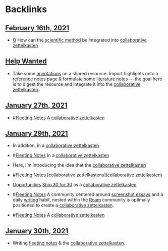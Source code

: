 
# Backlinks
## [February 16th, 2021](<February 16th, 2021.md>)
- [Q](<Q.md>) How can the [scientific method](<scientific method.md>) be integrated into [collaborative zettelkasten](<collaborative zettelkasten.md>)

## [Help Wanted](<Help Wanted.md>)
- Take some [annotations](<annotations.md>) on a shared resource. Import highlights onto a [reference notes](<reference notes.md>) page & formulate some [literature notes](<literature notes.md>) — the goal here is to digest the resource and integrate it into the [collaborative zettelkasten](<collaborative zettelkasten.md>).

## [January 27th, 2021](<January 27th, 2021.md>)
- #[Fleeting Notes](<Fleeting Notes.md>) A [collaborative zettelkasten](<collaborative zettelkasten.md>)

## [January 29th, 2021](<January 29th, 2021.md>)
- In addition, in a [collaborative zettelkasten](<collaborative zettelkasten.md>)

- #[Fleeting Notes](<Fleeting Notes.md>) In a [collaborative zettelkasten](<collaborative zettelkasten.md>)

- Here, I’m introducing the idea that the [collaborative zettelkasten](<collaborative zettelkasten.md>)

- #[Fleeting Notes](<Fleeting Notes.md>) [collaborative zettelkastens]([collaborative zettelkasten](<collaborative zettelkasten.md>))

- [Opportunities](<Opportunities.md>) [Ship 30 for 30](<Ship 30 for 30.md>) as a [collaborative zettelkasten](<collaborative zettelkasten.md>)

- #[Fleeting Notes](<Fleeting Notes.md>) A community centered around [screenshot essays](<screenshot essays.md>) and a daily [writing](<writing.md>) habit, nested within the [Roam](<Roam.md>) community is optimally positioned to create a [collaborative zettelkasten](<collaborative zettelkasten.md>).

- #[Fleeting Notes](<Fleeting Notes.md>) A [collaborative zettelkasten](<collaborative zettelkasten.md>)

## [January 30th, 2021](<January 30th, 2021.md>)
- Writing [fleeting notes](<fleeting notes.md>) & the [collaborative zettelkasten](<collaborative zettelkasten.md>).

